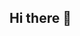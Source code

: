 ## Hi there 👋

<!--
- 🔭 I’m PHD. Scholar
- 🌱 I’m currently working my research on Hydrology and water Resources.
- 👯 I’m looking to collaboration
- 🤔 I’m looking for funding
- 💬 Ask me about GIS

-->
